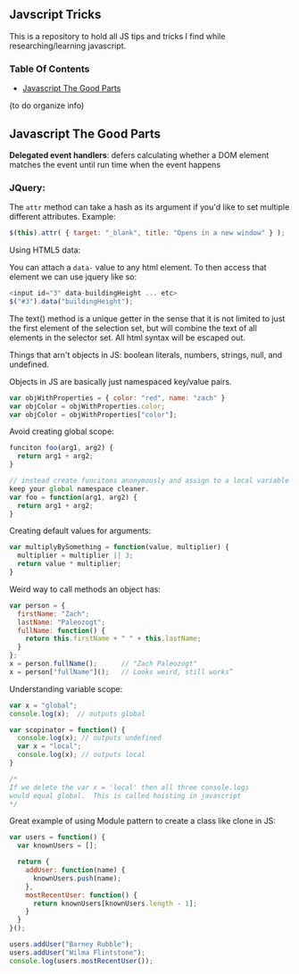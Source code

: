 ## Javscript Tricks
This is a repository to hold all JS tips and tricks I find while
researching/learning javascript.

### Table Of Contents

*  [Javascript The Good Parts](#good_parts)

(to do organize info)




## Javascript The Good Parts

**Delegated event handlers**: defers calculating whether a DOM element matches
the event until run time when the event happens

### JQuery:

The ``attr`` method can take a hash as its argument if you'd like to set
multiple different attributes.  Example:

```javascript
$(this).attr( { target: "_blank", title: "Opens in a new window" } );
```

Using HTML5 data:

You can attach a ``data-`` value to any html element.  To then access that
element we can use jquery like so:

```javascript 
<input id="3" data-buildingHeight ... etc>
$("#3").data("buildingHeight");
```

The text() method is a unique getter in the sense that it is not limited to just
the first element of the selection set, but will combine the text of all
elements in the selector set.  All html syntax will be escaped out.

Things that arn't objects in JS: boolean literals, numbers, strings, null, and
undefined.

Objects in JS are basically just namespaced key/value pairs.

```javascript
var objWithProperties = { color: "red", name: "zach" }
var objColor = objWithProperties.color;
var objColor = objWithProperties["color"];
```

Avoid creating global scope:
```javascript
funciton foo(arg1, arg2) {
  return arg1 + arg2;
}

// instead create funcitons anonymously and assign to a local variable this will
keep your global namespace cleaner.
var foo = function(arg1, arg2) {
  return arg1 + arg2;
}
```

Creating default values for arguments:

```javascript
var multiplyBySomething = function(value, multiplier) {
  multiplier = multiplier || 3;
  return value * multiplier;
}
```

Weird way to call methods an object has:
```javascript
var person = {
  firstName: "Zach";
  lastName: "Paleozogt";
  fullName: function() {
    return this.firstName + " " + this.lastName;
  }
};
x = person.fullName();      // "Zach Paleozogt"
x = person["fullName"]();   // Looks weird, still works”
```

Understanding variable scope:
```javascript
var x = "global";
console.log(x);  // outputs global

var scopinator = function() {
  console.log(x); // outputs undefined
  var x = "local";
  console.log(x); // outputs local
}

/*
If we delete the var x = 'local' then all three console.logs
would equal global.  This is called hoisting in javascript
*/
```

Great example of using Module pattern to create a class like clone in JS:
```javascript
var users = function() {
  var knownUsers = [];

  return {
    addUser: function(name) {
      knownUsers.push(name);
    },
    mostRecentUser: function() {
      return knownUsers[knownUsers.length - 1];
    }
  }
}();

users.addUser("Barney Rubble");
users.addUser("Wilma Flintstone");
console.log(users.mostRecentUser());
```






